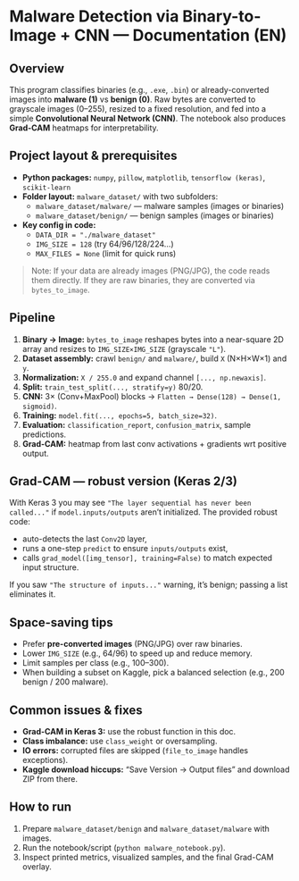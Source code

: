 # Malware Detection via Binary-to-Image + CNN — Documentation (EN)

## Overview
This program classifies binaries (e.g., `.exe`, `.bin`) or already-converted images into **malware (1)** vs **benign (0)**. Raw bytes are converted to grayscale images (0–255), resized to a fixed resolution, and fed into a simple **Convolutional Neural Network (CNN)**. The notebook also produces **Grad-CAM** heatmaps for interpretability.

## Project layout & prerequisites
- **Python packages:** `numpy`, `pillow`, `matplotlib`, `tensorflow (keras)`, `scikit-learn`
- **Folder layout:** `malware_dataset/` with two subfolders:
  - `malware_dataset/malware/` — malware samples (images or binaries)
  - `malware_dataset/benign/` — benign samples (images or binaries)
- **Key config in code:**
  - `DATA_DIR = "./malware_dataset"`
  - `IMG_SIZE = 128` (try 64/96/128/224…)
  - `MAX_FILES = None` (limit for quick runs)

> Note: If your data are already images (PNG/JPG), the code reads them directly. If they are raw binaries, they are converted via `bytes_to_image`.

## Pipeline
1. **Binary → Image:** `bytes_to_image` reshapes bytes into a near-square 2D array and resizes to `IMG_SIZE×IMG_SIZE` (grayscale `"L"`).
2. **Dataset assembly:** crawl `benign/` and `malware/`, build `X` (N×H×W×1) and `y`.
3. **Normalization:** `X / 255.0` and expand channel `[..., np.newaxis]`.
4. **Split:** `train_test_split(..., stratify=y)` 80/20.
5. **CNN:** 3× (Conv+MaxPool) blocks → `Flatten → Dense(128) → Dense(1, sigmoid)`.
6. **Training:** `model.fit(..., epochs=5, batch_size=32)`.
7. **Evaluation:** `classification_report`, `confusion_matrix`, sample predictions.
8. **Grad-CAM:** heatmap from last conv activations + gradients wrt positive output.

## Grad-CAM — robust version (Keras 2/3)
With Keras 3 you may see `"The layer sequential has never been called..."` if `model.inputs/outputs` aren’t initialized. The provided robust code:
- auto-detects the last `Conv2D` layer,
- runs a one-step `predict` to ensure `inputs/outputs` exist,
- calls `grad_model([img_tensor], training=False)` to match expected input structure.

If you saw `"The structure of inputs..."` warning, it’s benign; passing a list eliminates it.

## Space-saving tips
- Prefer **pre-converted images** (PNG/JPG) over raw binaries.
- Lower `IMG_SIZE` (e.g., 64/96) to speed up and reduce memory.
- Limit samples per class (e.g., 100–300).
- When building a subset on Kaggle, pick a balanced selection (e.g., 200 benign / 200 malware).

## Common issues & fixes
- **Grad-CAM in Keras 3:** use the robust function in this doc.
- **Class imbalance:** use `class_weight` or oversampling.
- **IO errors:** corrupted files are skipped (`file_to_image` handles exceptions).
- **Kaggle download hiccups:** “Save Version → Output files” and download ZIP from there.

## How to run
1. Prepare `malware_dataset/benign` and `malware_dataset/malware` with images.
2. Run the notebook/script (`python malware_notebook.py`).
3. Inspect printed metrics, visualized samples, and the final Grad-CAM overlay.
